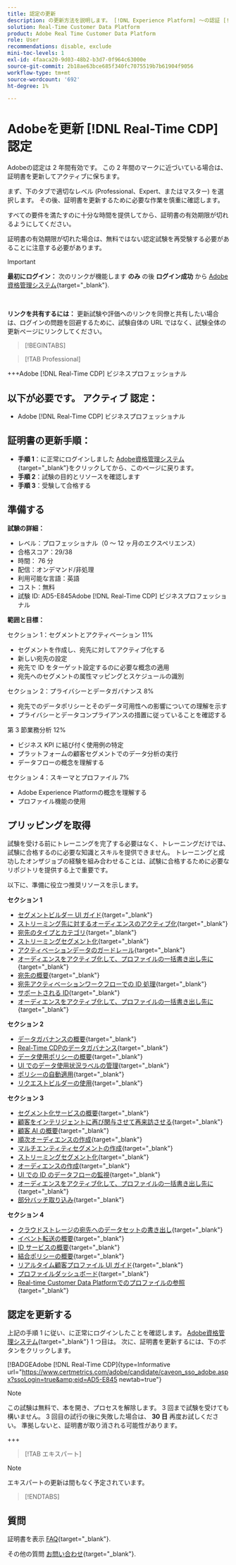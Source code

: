 ```yaml
---
title: 認定の更新
description: の更新方法を説明します。 [!DNL Experience Platform] ～の認証 [!DNL Real-Time Customer Data Platform].
solution: Real-Time Customer Data Platform
product: Adobe Real Time Customer Data Platform
role: User
recommendations: disable, exclude
mini-toc-levels: 1
exl-id: 4faaca20-9d03-48b2-b3d7-0f964c63000e
source-git-commit: 2b18ae63bce685f340fc7075519b7b61904f9056
workflow-type: tm+mt
source-wordcount: '692'
ht-degree: 1%

---
```


# Adobeを更新 [!DNL Real-Time CDP] 認定

Adobeの認定は 2 年間有効です。 この 2 年間のマークに近づいている場合は、証明書を更新してアクティブに保ちます。

まず、下のタブで適切なレベル (Professional、Expert、またはマスター) を選択します。 その後、証明書を更新するために必要な作業を慎重に確認します。

すべての要件を満たすのに十分な時間を提供してから、証明書の有効期限が切れるようにしてください。

証明書の有効期限が切れた場合は、無料ではない認定試験を再受験する必要があることに注意する必要があります。

>[!IMPORTANT]
>
>**最初にログイン：** 次のリンクが機能します **のみ** の後 **ログイン成功** から [Adobe資格管理システム](https://www.certmetrics.com/adobe){target="_blank"}.
>
><br>
>
>**リンクを共有するには：** 更新試験や評価へのリンクを同僚と共有したい場合は、ログインの問題を回避するために、試験自体の URL ではなく、試験全体の更新ページにリンクしてください。

>[!BEGINTABS]

>[!TAB Professional]

+++Adobe [!DNL Real-Time CDP] ビジネスプロフェッショナル

## 以下が必要です。 **アクティブ** 認定：

* Adobe [!DNL Real-Time CDP] ビジネスプロフェッショナル

## 証明書の更新手順：

* **手順 1**：に正常にログインしました [Adobe資格管理システム](https://www.certmetrics.com/adobe){target="_blank"}をクリックしてから、このページに戻ります。
* **手順 2**：試験の目的とリソースを確認します
* **手順 3**：受験して合格する

## 準備する

**試験の詳細：**

* レベル：プロフェッショナル（0 ～ 12 ヶ月のエクスペリエンス）
* 合格スコア：29/38
* 時間： 76 分
* 配信：オンデマンド/非処理
* 利用可能な言語：英語
* コスト：無料
* 試験 ID: AD5-E845Adobe [!DNL Real-Time CDP] ビジネスプロフェッショナル

**範囲と目標：**

セクション 1：セグメントとアクティベーション 11%

* セグメントを作成し、宛先に対してアクティブ化する
* 新しい宛先の設定
* 宛先で ID をターゲット設定するのに必要な概念の適用
* 宛先へのセグメントの属性マッピングとスケジュールの識別

セクション 2：プライバシーとデータガバナンス 8%

* 宛先でのデータポリシーとそのデータ可用性への影響についての理解を示す
* プライバシーとデータコンプライアンスの措置に従っていることを確認する

第 3 節業務分析 12%

* ビジネス KPI に結び付く使用例の特定
* プラットフォームの顧客セグメントでのデータ分析の実行
* データフローの概念を理解する

セクション 4：スキーマとプロファイル 7%

* Adobe Experience Platformの概念を理解する
* プロファイル機能の使用

## プリッピングを取得

試験を受ける前にトレーニングを完了する必要はなく、トレーニングだけでは、試験に合格するのに必要な知識とスキルを提供できません。 トレーニングと成功したオンザジョブの経験を組み合わせることは、試験に合格するために必要なリポジトリを提供する上で重要です。

以下に、準備に役立つ推奨リソースを示します。

**セクション 1**

* [セグメントビルダー UI ガイド](https://experienceleague.adobe.com/docs/experience-platform/segmentation/ui/segment-builder.html?lang=ja){target="_blank"}
* [ストリーミング先に対するオーディエンスのアクティブ化](https://experienceleague.adobe.com/docs/experience-platform/destinations/ui/activate/activate-segment-streaming-destinations.html){target="_blank"}
* [宛先のタイプとカテゴリ](https://experienceleague.adobe.com/docs/experience-platform/destinations/destination-types.html?lang=ja){target="_blank"}
* [ストリーミングセグメント化](https://experienceleague.adobe.com/docs/experience-platform/segmentation/ui/streaming-segmentation.html){target="_blank"}
* [アクティベーションデータのガードレール](https://experienceleague.adobe.com/docs/experience-platform/destinations/guardrails.html){target="_blank"}
* [オーディエンスをアクティブ化して、プロファイルの一括書き出し先に](https://experienceleague.adobe.com/docs/experience-platform/destinations/ui/activate/activate-batch-profile-destinations.html){target="_blank"}
* [宛先の概要](https://experienceleague.adobe.com/docs/experience-platform/destinations/home.html?lang=ja){target="_blank"}
* [宛先アクティベーションワークフローでの ID 処理](https://experienceleague.adobe.com/docs/experience-platform/destinations/how-destinations-work/identity-handling.html){target="_blank"}
* [サポートされる ID](https://experienceleague.adobe.com/docs/experience-platform/destinations/catalog/social/facebook.html#supported-identities){target="_blank"}
* [オーディエンスをアクティブ化して、プロファイルの一括書き出し先に](https://experienceleague.adobe.com/docs/experience-platform/destinations/ui/activate/activate-batch-profile-destinations.html){target="_blank"}

**セクション 2**

* [データガバナンスの概要](https://experienceleague.adobe.com/docs/experience-platform/data-governance/home.html?lang=ja){target="_blank"}
* [Real-Time CDPのデータガバナンス](https://experienceleague.adobe.com/docs/experience-platform/rtcdp/privacy/data-governance-overview.html){target="_blank"}
* [データ使用ポリシーの概要](https://experienceleague.adobe.com/docs/experience-platform/data-governance/policies/overview.html?lang=ja){target="_blank"}
* [UI でのデータ使用状況ラベルの管理](https://experienceleague.adobe.com/docs/experience-platform/data-governance/labels/user-guide.html?lang=ja){target="_blank"}
* [ポリシーの自動適用](https://experienceleague.adobe.com/docs/experience-platform/data-governance/enforcement/auto-enforcement.html){target="_blank"}
* [リクエストビルダーの使用](https://experienceleague.adobe.com/docs/experience-platform/privacy/ui/user-guide.html?lang=ja#request-builder){target="_blank"}

**セクション 3**

* [セグメント化サービスの概要](https://experienceleague.adobe.com/docs/experience-platform/segmentation/home.html?lang=ja){target="_blank"}
* [顧客をインテリジェントに再び関与させて再来訪させる](https://experienceleague.adobe.com/docs/experience-platform/rtcdp/use-cases/personalization-insights-engagement/intelligent-re-engagement.html){target="_blank"}
* [顧客 AI の概要](https://experienceleague.adobe.com/docs/experience-platform/intelligent-services/customer-ai/overview.html?lang=ja){target="_blank"}
* [順次オーディエンスの作成](https://experienceleague.adobe.com/docs/platform-learn/tutorials/audiences/create-sequential-audiences.html){target="_blank"}
* [マルチエンティティセグメントの作成](https://experienceleague.adobe.com/docs/platform-learn/getting-started-for-data-architects-and-data-engineers/build-segments.html?lang=en#build-a-multi-entity-segment){target="_blank"}
* [ストリーミングセグメント化](https://experienceleague.adobe.com/docs/experience-platform/segmentation/ui/streaming-segmentation.html){target="_blank"}
* [オーディエンスの作成](https://experienceleague.adobe.com/docs/platform-learn/tutorials/audiences/create-audiences.html){target="_blank"}
* [UI での ID のデータフローの監視](https://experienceleague.adobe.com/docs/experience-platform/dataflows/ui/monitor-identities.html){target="_blank"}
* [オーディエンスをアクティブ化して、プロファイルの一括書き出し先に](https://experienceleague.adobe.com/docs/experience-platform/destinations/ui/activate/activate-batch-profile-destinations.html){target="_blank"}
* [部分バッチ取り込み](https://experienceleague.adobe.com/docs/experience-platform/ingestion/batch/partial.html){target="_blank"}

**セクション 4**

* [クラウドストレージの宛先へのデータセットの書き出し](https://experienceleague.adobe.com/docs/experience-platform/destinations/ui/activate/export-datasets.html?lang=ja){target="_blank"}
* [イベント転送の概要](https://experienceleague.adobe.com/docs/experience-platform/tags/event-forwarding/overview.html){target="_blank"}
* [ID サービスの概要](https://experienceleague.adobe.com/docs/experience-platform/identity/home.html?lang=ja){target="_blank"}
* [結合ポリシーの概要](https://experienceleague.adobe.com/docs/experience-platform/profile/merge-policies/overview.html){target="_blank"}
* [リアルタイム顧客プロファイル UI ガイド](https://experienceleague.adobe.com/docs/experience-platform/profile/ui/user-guide.html?lang=ja){target="_blank"}
* [プロファイルダッシュボード](https://experienceleague.adobe.com/docs/experience-platform/dashboards/guides/profiles.html){target="_blank"}
* [Real-time Customer Data Platformでのプロファイルの参照](https://experienceleague.adobe.com/docs/experience-platform/rtcdp/profile/profile-browse.html){target="_blank"}

## 認定を更新する

上記の手順 1 に従い、に正常にログインしたことを確認します。 [Adobe資格管理システム](https://www.certmetrics.com/adobe){target="_blank"} 1 つ目は。 次に、証明書を更新するには、下のボタンをクリックします。

[!BADGEAdobe [!DNL Real-Time CDP]{type=Informative url="https://www.certmetrics.com/adobe/candidate/caveon_sso_adobe.aspx?ssoLogin=true&amp;eid=AD5-E845 newtab=true"}

>[!NOTE]
>
>この試験は無料で、本を開き、プロセスを解除します。 3 回まで試験を受けても構いません。 3 回目の試行の後に失敗した場合は、 **30 日** 再度お試しください。 準拠しないと、証明書が取り消される可能性があります。

+++

>[!TAB エキスパート]

>[!NOTE]
>
>エキスパートの更新は間もなく予定されています。

>[!ENDTABS]

## 質問

証明書を表示 [FAQ](https://experienceleague.adobe.com/docs/certification/certification/faq.html){target="_blank"}.

その他の質問 [お問い合わせ](mailto:certif@adobe.com){target="_blank"}.
